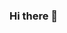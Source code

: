 ### Hi there 👋

<!--
**sandresbal/sandresbal** is a ✨ _special_ ✨ repository because its `README.md` (this file) appears on your GitHub profile.

I am Silvia Andrés, current COO at [Fractal Media](https://fractalmedia.es).

Although my initial education can seem pretty far removed from the programming world (I have a Ph.D in Philosophy), I was specialized in Language, Logic and Science studies, which allowed me to get in close contact with areas such as artificial intelligence or natural language processing questions.

Additionaly, during the university years I took several voluntary courses on software related skills, as Linux management, and learned some Java and Scheme.

After starting my working life in marketing, I decided to take my interest in programming further and finished an Associate’s degree in Web Development and I acquired some self-taught knowledge on mobile technologies, specially Android. 

Nowadays my work involves considerable technical skills, but rarely I have the opportunity to program something at work.

My repositories on Github involve some projects developed in the context of my studies, others are tools that can make my life easier at work or outside of it. 

Recently I started learning Python, which in comparision to Java (the first language I learned), is absolutely wonderful :heart_eyes:

📫 Follow me: [LinkedIn](https://www.linkedin.com/in/silviaandresbalsera/) and [Twitter](https://twitter.com/sandresbal)

